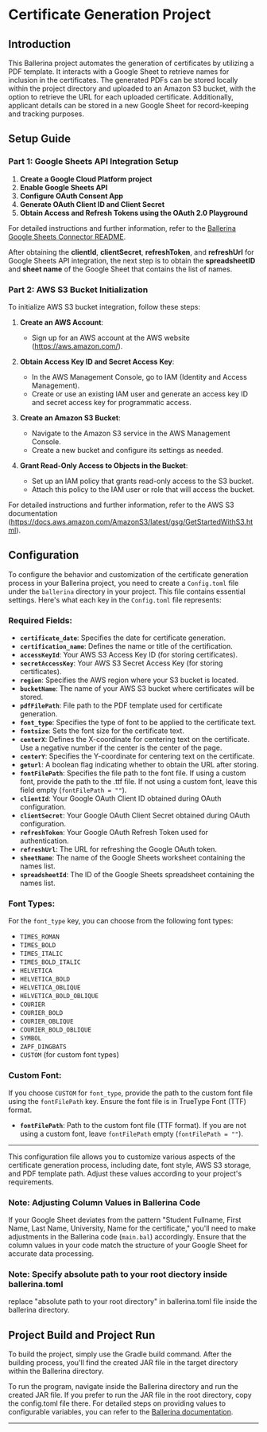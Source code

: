 # Certificate Generation Project

## Introduction
This Ballerina project automates the generation of certificates by utilizing a PDF template. It interacts with a Google Sheet to retrieve names for inclusion in the certificates. The generated PDFs can be stored locally within the project directory and uploaded to an Amazon S3 bucket, with the option to retrieve the URL for each uploaded certificate. Additionally, applicant details can be stored in a new Google Sheet for record-keeping and tracking purposes.

## Setup Guide

### Part 1: Google Sheets API Integration Setup
1. **Create a Google Cloud Platform project**
2. **Enable Google Sheets API**
3. **Configure OAuth Consent App**
4. **Generate OAuth Client ID and Client Secret**
5. **Obtain Access and Refresh Tokens using the OAuth 2.0 Playground**

For detailed instructions and further information, refer to the [Ballerina Google Sheets Connector README](https://github.com/ballerina-platform/module-ballerinax-googleapis.sheets?tab=readme-ov-file).

After obtaining the **clientId**, **clientSecret**, **refreshToken**, and **refreshUrl** for Google Sheets API integration, the next step is to obtain the **spreadsheetID** and **sheet name** of the Google Sheet that contains the list of names.

### Part 2: AWS S3 Bucket Initialization

To initialize AWS S3 bucket integration, follow these steps:

1. **Create an AWS Account**:
   - Sign up for an AWS account at the AWS website (https://aws.amazon.com/).

2. **Obtain Access Key ID and Secret Access Key**:
   - In the AWS Management Console, go to IAM (Identity and Access Management).
   - Create or use an existing IAM user and generate an access key ID and secret access key for programmatic access.

3. **Create an Amazon S3 Bucket**:
   - Navigate to the Amazon S3 service in the AWS Management Console.
   - Create a new bucket and configure its settings as needed.

4. **Grant Read-Only Access to Objects in the Bucket**:
   - Set up an IAM policy that grants read-only access to the S3 bucket.
   - Attach this policy to the IAM user or role that will access the bucket.

For detailed instructions and further information, refer to the AWS S3 documentation (https://docs.aws.amazon.com/AmazonS3/latest/gsg/GetStartedWithS3.html).

## Configuration

To configure the behavior and customization of the certificate generation process in your Ballerina project, you need to create a `Config.toml` file under the `ballerina` directory in your project. This file contains essential settings. Here's what each key in the `Config.toml` file represents:

### Required Fields:

- **`certificate_date`**: Specifies the date for certificate generation.
- **`certification_name`**: Defines the name or title of the certification.
- **`accessKeyId`**: Your AWS S3 Access Key ID (for storing certificates).
- **`secretAccessKey`**: Your AWS S3 Secret Access Key (for storing certificates).
- **`region`**: Specifies the AWS region where your S3 bucket is located.
- **`bucketName`**: The name of your AWS S3 bucket where certificates will be stored.
- **`pdfFilePath`**: File path to the PDF template used for certificate generation.
- **`font_type`**: Specifies the type of font to be applied to the certificate text.
- **`fontsize`**: Sets the font size for the certificate text.
- **`centerX`**: Defines the X-coordinate for centering text on the certificate. Use a negative number if the center is the center of the page.
- **`centerY`**: Specifies the Y-coordinate for centering text on the certificate.
- **`geturl`**: A boolean flag indicating whether to obtain the URL after storing.
- **`fontFilePath`**: Specifies the file path to the font file. If using a custom font, provide the path to the .ttf file. If not using a custom font, leave this field empty (`fontFilePath = ""`).
- **`clientId`**: Your Google OAuth Client ID obtained during OAuth configuration.
- **`clientSecret`**: Your Google OAuth Client Secret obtained during OAuth configuration.
- **`refreshToken`**: Your Google OAuth Refresh Token used for authentication.
- **`refreshUrl`**: The URL for refreshing the Google OAuth token.
- **`sheetName`**: The name of the Google Sheets worksheet containing the names list.
- **`spreadsheetId`**: The ID of the Google Sheets spreadsheet containing the names list.

### Font Types:

For the `font_type` key, you can choose from the following font types:

- `TIMES_ROMAN`
- `TIMES_BOLD`
- `TIMES_ITALIC`
- `TIMES_BOLD_ITALIC`
- `HELVETICA`
- `HELVETICA_BOLD`
- `HELVETICA_OBLIQUE`
- `HELVETICA_BOLD_OBLIQUE`
- `COURIER`
- `COURIER_BOLD`
- `COURIER_OBLIQUE`
- `COURIER_BOLD_OBLIQUE`
- `SYMBOL`
- `ZAPF_DINGBATS`
- `CUSTOM` (for custom font types)

### Custom Font:

If you choose `CUSTOM` for `font_type`, provide the path to the custom font file using the `fontFilePath` key. Ensure the font file is in TrueType Font (TTF) format.

- **`fontFilePath`**: Path to the custom font file (TTF format).
If you are not using a custom font, leave `fontFilePath` empty (`fontFilePath = ""`).

---

This configuration file allows you to customize various aspects of the certificate generation process, including date, font style, AWS S3 storage, and PDF template path. Adjust these values according to your project's requirements.

### Note: Adjusting Column Values in Ballerina Code

If your Google Sheet deviates from the pattern "Student Fullname, First Name, Last Name, University, Name for the certificate," you'll need to make adjustments in the Ballerina code (`main.bal`) accordingly. Ensure that the column values in your code match the structure of your Google Sheet for accurate data processing.

### Note: Specify absolute path to your root diectory inside ballerina.toml 
replace "absolute path to your root directory" in ballerina.toml file inside the ballerina directory.

## Project Build and Project Run

To build the project, simply use the Gradle build command. After the building process, you'll find the created JAR file in the target directory within the Ballerina directory.

To run the program, navigate inside the Ballerina directory and run the created JAR file. If you prefer to run the JAR file in the root directory, copy the config.toml file there. For detailed steps on providing values to configurable variables, you can refer to the [Ballerina documentation](https://ballerina.io/learn/provide-values-to-configurable-variables/).

---


